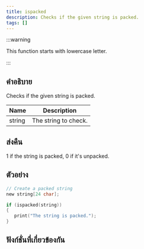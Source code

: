 ```yaml
---
title: ispacked
description: Checks if the given string is packed.
tags: []
---
```


:::warning

This function starts with lowercase letter.

:::

## คำอธิบาย

Checks if the given string is packed.

| Name   | Description          |
| ------ | -------------------- |
| string | The string to check. |

## ส่งคืน

1 if the string is packed, 0 if it's unpacked.

## ตัวอย่าง

```c
// Create a packed string
new string[24 char];

if (ispacked(string))
{
   print("The string is packed.");
}
```

## ฟังก์ชั่นที่เกี่ยวข้องกัน
